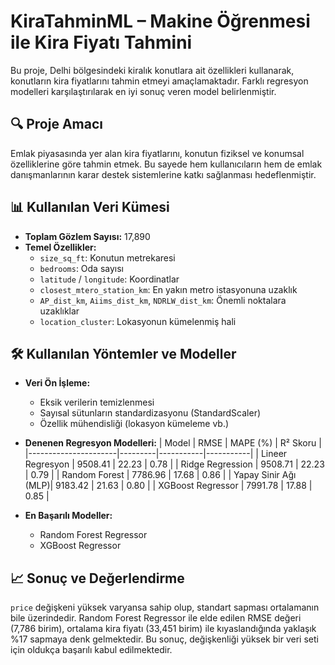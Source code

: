 # KiraTahminML – Makine Öğrenmesi ile Kira Fiyatı Tahmini

Bu proje, Delhi bölgesindeki kiralık konutlara ait özellikleri kullanarak, konutların kira fiyatlarını tahmin etmeyi amaçlamaktadır. Farklı regresyon modelleri karşılaştırılarak en iyi sonuç veren model belirlenmiştir.

## 🔍 Proje Amacı

Emlak piyasasında yer alan kira fiyatlarını, konutun fiziksel ve konumsal özelliklerine göre tahmin etmek. Bu sayede hem kullanıcıların hem de emlak danışmanlarının karar destek sistemlerine katkı sağlanması hedeflenmiştir.

## 📊 Kullanılan Veri Kümesi

- **Toplam Gözlem Sayısı:** 17,890
- **Temel Özellikler:**
  - `size_sq_ft`: Konutun metrekaresi
  - `bedrooms`: Oda sayısı
  - `latitude` / `longitude`: Koordinatlar
  - `closest_mtero_station_km`: En yakın metro istasyonuna uzaklık
  - `AP_dist_km`, `Aiims_dist_km`, `NDRLW_dist_km`: Önemli noktalara uzaklıklar
  - `location_cluster`: Lokasyonun kümelenmiş hali

## 🛠️ Kullanılan Yöntemler ve Modeller

- **Veri Ön İşleme:**
  - Eksik verilerin temizlenmesi
  - Sayısal sütunların standardizasyonu (StandardScaler)
  - Özellik mühendisliği (lokasyon kümeleme vb.)

- **Denenen Regresyon Modelleri:**
  | Model                 | RMSE    | MAPE (%) | R² Skoru |
  |----------------------|---------|-----------|-----------|
  | Lineer Regresyon     | 9508.41 | 22.23     | 0.78      |
  | Ridge Regression     | 9508.71 | 22.23     | 0.79      |
  | Random Forest        | 7786.96 | 17.68     | 0.86      |
  | Yapay Sinir Ağı (MLP)| 9183.42 | 21.63     | 0.80      |
  | XGBoost Regressor    | 7991.78 | 17.88     | 0.85      |

- **En Başarılı Modeller:**  
  - Random Forest Regressor  
  - XGBoost Regressor

## 📈 Sonuç ve Değerlendirme

`price` değişkeni yüksek varyansa sahip olup, standart sapması ortalamanın bile üzerindedir. Random Forest Regressor ile elde edilen RMSE değeri (7,786 birim), ortalama kira fiyatı (33,451 birim) ile kıyaslandığında yaklaşık %17 sapmaya denk gelmektedir. Bu sonuç, değişkenliği yüksek bir veri seti için oldukça başarılı kabul edilmektedir.


